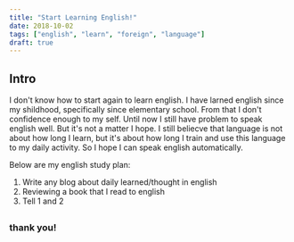 ```yaml
---
title: "Start Learning English!"
date: 2018-10-02
tags: ["english", "learn", "foreign", "language"]
draft: true
---
```


## Intro

I don't know how to start again to learn english. I have larned english since my shildhood, specifically since elementary school. From that I don't confidence enough to my self. Until now I still have problem to speak english well. 
But it's not a matter I hope. I still beliecve that language is not about how long I learn, but it's about how long I train and use this language to my daily activity. So I hope I can speak english automatically. 

Below are my english study plan:
1. Write any blog about daily learned/thought in english
2. Reviewing a book that I read to english
3. Tell 1 and 2


## 
### thank you!